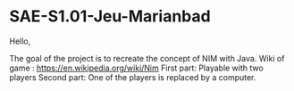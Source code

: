 # SAE-S1.01-Jeu-Marianbad
Hello,

The goal of the project is to recreate the concept of NIM with Java.
Wiki of game : https://en.wikipedia.org/wiki/Nim
First part: Playable with two players
Second part: One of the players is replaced by a computer.
